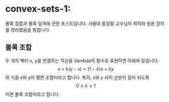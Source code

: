 # convex-sets-1: 
볼록 집합과 볼록 덮개에 관한 포스트입니다. 서울대 홍성필 교수님의 최적화 원론 강의를 정리했음을 밝힙니다.
## 볼록 조합
두 개의 벡터 x, y를 연결하는 직선을 \lambda의 함수로 표현하면 아래와 같습니다.
$$
x+\lambda (y-x)=(1-\lambda)x + \lambda y
$$
위 식을 x와 y의 평면 조합이라고 합니다. 특히, x와 y 사이 선분의 점이 되도록 
$$
0 \le \lambda \le 1
$$
이면 볼록 조합이라고 합니다.
<!--stackedit_data:
eyJoaXN0b3J5IjpbLTIwMTY0OTI5ODYsMTcwOTkzOTg2NywtOD
A0NTYyODk0XX0=
-->